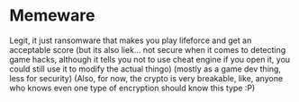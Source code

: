 # Memeware
Legit, it just ransomware that makes you play lifeforce and get an acceptable score (but its also liek... not secure when it comes to detecting game hacks, although it tells you not to use cheat engine if you open it, you could still use it to modify the actual thingo) (mostly as a game dev thing, less for security)
(Also, for now, the crypto is very breakable, like, anyone who knows even one type of encryption should know this type :P)
